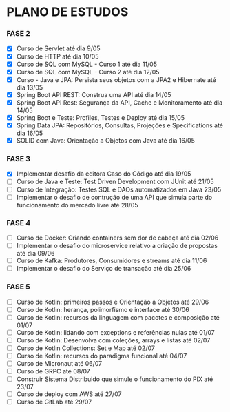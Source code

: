# PLANO DE ESTUDOS

### FASE 2

* [X] Curso de Servlet até dia 9/05
* [X] Curso de HTTP até dia 10/05
* [X] Curso de SQL com MySQL - Curso 1 até dia 11/05
* [X] Curso de SQL com MySQL - Curso 2 até dia 12/05
* [X] Curso - Java e JPA: Persista seus objetos com a JPA2 e Hibernate até dia 13/05
* [X] Spring Boot API REST: Construa uma API até dia 14/05
* [X] Spring Boot API Rest: Segurança da API, Cache e Monitoramento até dia 14/05
* [X] Spring Boot e Teste: Profiles, Testes e Deploy até dia 15/05
* [X] Spring Data JPA: Repositórios, Consultas, Projeções e Specifications até dia 16/05
* [X] SOLID com Java: Orientação a Objetos com Java até dia 16/05

### FASE 3

* [X] Implementar desafio da editora Caso do Código até dia 19/05
* [ ] Curso de Java e Teste: Test Driven Development com JUnit até 21/05
* [ ] Curso de Integração: Testes SQL e DAOs automatizados em Java 23/05
* [ ] Implementar o desafio de contrução de uma API que simula parte do funcionamento do mercado livre até 28/05

### FASE 4

* [ ] Curso de Docker: Criando containers sem dor de cabeça até dia 02/06
* [ ] Implementar o desafio do microservice relativo a criação de propostas até dia 09/06
* [ ] Curso de Kafka: Produtores, Consumidores e streams até dia 11/06
* [ ] Implementar o desafio do Serviço de transação até dia 25/06

### FASE 5

* [ ] Curso de Kotlin: primeiros passos e Orientação a Objetos até 29/06
* [ ] Curso de Kotlin: herança, polimorfismo e interface até 30/06
* [ ] Curso de Kotlin: recursos da linguagem com pacotes e composição até 01/07
* [ ] Curso de Kotlin: lidando com exceptions e referências nulas até 01/07
* [ ] Curso de Kotlin: Desenvolva com coleções, arrays e listas até 02/07
* [ ] Curso de Kotlin Collections: Set e Map até 02/07
* [ ] Curso de Kotlin: recursos do paradigma funcional até 04/07
* [ ] Curso de Micronaut até 06/07
* [ ] Curso de GRPC até 08/07
* [ ] Construir Sistema Distribuido que simule o funcionamento do PIX até 23/07
* [ ] Curso de deploy com AWS até 27/07
* [ ] Curso de GitLab até 29/07
